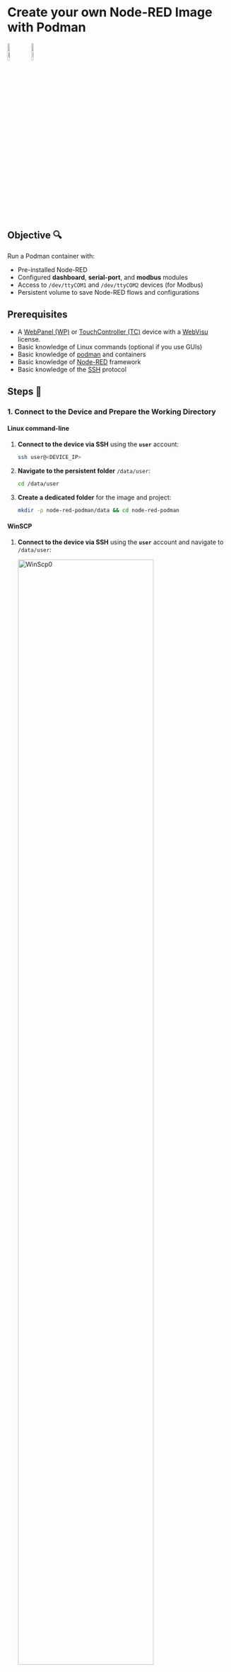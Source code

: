# **Create your own Node-RED Image with Podman**
<p align="left">
   <img src="assets/node-red-icon.png" alt="NodeRedIcon" width="10%">
   <img src="assets/podman-icon.png" alt="PodmanIcon" width="10%">
</p>

## **Objective** 🔍

Run a Podman container with:

- Pre-installed Node-RED
- Configured **dashboard**, **serial-port**, and **modbus** modules
- Access to `/dev/ttyCOM1` and `/dev/ttyCOM2` devices (for Modbus)
- Persistent volume to save Node-RED flows and configurations

## Prerequisites
- A [WebPanel (WP)](https://www.pixsys.net/en/hmi-panel-pc/web-panel) or [TouchController (TC)](https://www.pixsys.net/en/programmable-devices/hmi-codesys) device with a [WebVisu](https://github.com/tnentwig/WebVisu) license.
- Basic knowledge of Linux commands (optional if you use GUIs)
- Basic knowledge of [podman](https://podman.io/) and containers
- Basic knowledge of [Node-RED](https://nodered.org/) framework
- Basic knowledge of the [SSH](https://en.wikipedia.org/wiki/Secure_Shell) protocol

## **Steps** 👣

### 1. Connect to the Device and Prepare the Working Directory

#### Linux command-line

1. **Connect to the device via SSH** using the **`user`** account:
   
   ```bash
   ssh user@<DEVICE_IP>
   ```

2. **Navigate to the persistent folder** `/data/user`:
   
   ```bash
   cd /data/user
   ```

3. **Create a dedicated folder** for the image and project:
   
   ```bash
   mkdir -p node-red-podman/data && cd node-red-podman
   ```

#### WinSCP
1. **Connect to the device via SSH** using the **`user`** account and navigate to `/data/user`:

   <img src="assets/winscp0.png" alt="WinScp0" width="80%">

2. Navigate to the `New` menu and choose the `Directory` option

   <img src="assets/winscp1.png" alt="WinScp0" width="80%">

3. Create the `node-red-podman` directory and give it RWX permission for ownwer, group, and other users

   <img src="assets/winscp2.png" alt="WinScp0" width="80%">

   **Note: you need to use these set of permissions only if you are going to run the container using Cockpit: this is due to the lack of options for the *podman run* command. If you are going to run the container via Linux command-line, you can give the created folder ONLY RWX permissions for the owner (first row of the permissions table), and leave the other rows empty, to enhance the security. This last is also the suggested way to run the container**
---

### 2. Setup the image

#### Manual creation
Going for a manual image creation allows you to have a custom image with every module you need, without manually install it later on the Node-RED GUI. This is the most portable and recommended way.

**Note: follow the steps below only if you are going to run your container using command-line**

Create a file named **`node-red.Dockerfile`** with the following content:

```dockerfile
# Use Node-RED as base
FROM docker.io/nodered/node-red:3.1.15

# Maintainer information
LABEL maintainer="YourName <youremail@example.com>"

# Install additional modules: Dashboard, OPC-UA, InfluxDB
RUN npm install node-red-node-serialport node-red-dashboard node-red-contrib-modbus node-red-contrib-modbus-flex-server && \
    npm cache clean --force

# Expose port 1880 for Node-RED access
EXPOSE 1880
```

Optionally (but recommended) you can create a podman-compose file that allows you to have a more flexible way to manage you container.
To do so, create a file named **`node-red-compose.yml`** with the following content:

```yaml
services:
  nodered:
    # tell podman-compose to build the previous custom node-red image
    build:
      context: .
      dockerfile: node-red.Dockerfile
    image: node-red-custom
    container_name: NodeREDContainer
    restart: always
    group_add:
      - keep-groups
    userns_mode: keep-id # map my host user to the user namespace of the container 
    user: ${MY_UID}:${MY_GID}
    ports:
        - 1880:1880 # map container port 1880 to host port 1880
    devices:
      - /dev/ttyCOM1:/dev/ttyCOM1 # map devices
      - /dev/ttyCOM2:/dev/ttyCOM2
    volumes:
      - /data/user/node-red-podman/data:/data  # Persistent volume for flows and configurations
```

#### Cockpit
If you are not familiar with command-lines, you can do everything from the Cockpit GUI.

0. Log-in into Cockpit from you WP, TC or directly from a PC through a browser at `http://<DEVICE_IP>:9443`
1. Navigate to the `Podman containers` tab in the side-menu.

   <img src="assets/dockergui0.png" alt="Cockpit0" width="80%">

2. Choose "Download new image" on the kebab menu (3 vertical points) in the `Images` section

   <img src="assets/dockergui1.png" alt="Cockpit1" width="80%">

3. Select the `docker.io` registry and type `node-red` inside the search input text

   <img src="assets/dockergui2.png" alt="Cockpit2" width="80%">

4. Select the `docker.io/nodered/node-red` image and press the "Download" button

   <img src="assets/dockergui4.png" alt="Cockpit3" width="80%">

5. At the end of the download, you will be able to see the downloaded image inside the `Images` section

   <img src="assets/dockergui6.png" alt="Cockpit3" width="80%">


### 3. Create and start the Container

#### Linux command-line
If you didn't create a `node-red-compose.yml` and you just want to use podman, you need to:

1. Build the image

   ```bash
   podman build -t node-red-custom -f node-red.Dockerfile .
   ```

2. Run the container

   ```bash
   podman run --group-add=keep-groups --userns=keep-id -u $(id -u):$(id -g) -v /data/user/node-red-podman/data:/data -p 1880:1880 --device=/dev/ttyCOM1 --device=/dev/ttyCOM2 node-red-custom   
   ```

Otherwise, if you want to go for podman-compose, you only need to run:

```bash
MY_UID=$(id -u) MY_GID=$(id -g) podman-compose -f node-red-compose.yml up --build
```
**Note: *MY_UID* and *MY_GID* are set to user ID and group ID of your current user, which should be *user*. This way, everything written by the container user will have the same ownership of your host user.**

To make sure the container is running, run:

```bash
podman ps
```

The output should be something like this:

```bash
CONTAINER ID	IMAGE	COMMAND	CREATED	STATUS	PORTS	NAMES
004d1d95bbd0	localhost/node-red-custom:latest	2 minutes ago	Up 2 minutes	0.0.0.0:1880->1880/tcp	NodeREDContainer
```

#### Cockpit
1. On the `Containers` section, press the "Create container" button. A menu will appear.

   <img src="assets/dockergui7.png" alt="Cockpit3" width="80%">

2. Fill the `Details` section as shown below:

   <img src="assets/dockergui8.png" alt="Cockpit3" width="80%">

3. Navigate to the `Integration` tab and fill it as shown below:

   <img src="assets/dockergui9.png" alt="Cockpit3" width="80%">

4. Navigate to the `Health check` tab and fill it as shown below:

   <img src="assets/dockergui10.png" alt="Cockpit3" width="80%">

5. Press the "Create and run" button. After the creation, you will be able to see the created container inside the `Container` section, with a "Running" value on the `State` column.

   <img src="assets/dockergui11.png" alt="Cockpit3" width="80%">


### 4. Configure Node-RED

1. **Access Node-RED from your browser**:
   
   Open a browser and navigate to:
   
   ```
   http://<DEVICE_IP>:1880
   ```

   <img src="assets/node-red-welcome.png" alt="NodeRedWelcome" width="60%">

2. **Install and verify the modules**:
   
   1. Go to the **Manage palette** menu in Node-RED by pressing the hamburger menu icon on the top right

   <img src="assets/node-red-hamburger.png" alt="NodeRedWelcome" width="60%">

   2. If you have followed the `Cockpit` guide, you will need to manually install the *dashboard* and the *modbus* modulesm otherwise go directly to section 4.3. Type `node-red-dashboard` and press the "Install" button to install the module. Do the same thing with `node-red-contrib-modbus` and `node-red-contrib-serial-port`

   <img src="assets/node-red-install-module.png" alt="NodeRedWelcome" width="60%">

   3. Check that the modules are installed.

   <img src="assets/node-red-nodes.png" alt="NodeRedWelcome" width="60%">

3. **Import a flow**

   If you want to make sure everything works correctly, use this [flow](https://nodered.org/docs/user-guide/editor/workspace/flows) file as a test:

   ```json
      [
    {
        "id": "1e6b97b5.687fd8",
        "type": "tab",
        "label": "Dashboard",
        "disabled": false,
        "info": ""
    },
    {
        "id": "7c8f99d9.196b98",
        "type": "ui_text",
        "z": "1e6b97b5.687fd8",
        "group": "dd4567b9.6a4c18",
        "order": 1,
        "width": "12",
        "height": "1",
        "name": "Title",
        "label": "Dashboard - Random Data Display",
        "format": "{{msg.payload}}",
        "layout": "col-center",
        "x": 330,
        "y": 120,
        "wires": []
    },
    {
        "id": "2e4a56f8.cfa23a",
        "type": "ui_gauge",
        "z": "1e6b97b5.687fd8",
        "name": "Random Gauge",
        "group": "dd4567b9.6a4c18",
        "order": 2,
        "width": "6",
        "height": "6",
        "gtype": "gage",
        "title": "Random Value",
        "label": "%",
        "format": "{{value}}",
        "min": "0",
        "max": "100",
        "colors": ["#00b500","#e6e600","#ca3838"],
        "seg1": "30",
        "seg2": "70",
        "x": 320,
        "y": 240,
        "wires": []
    },
    {
        "id": "3b9ddefd.32b9d",
        "type": "ui_chart",
        "z": "1e6b97b5.687fd8",
        "name": "Time-based Chart",
        "group": "dd4567b9.6a4c18",
        "order": 3,
        "width": "6",
        "height": "6",
        "label": "Random Time Chart",
        "chartType": "line",
        "legend": "false",
        "xformat": "HH:mm:ss",
        "interpolate": "linear",
        "nodata": "",
        "ymin": "0",
        "ymax": "100",
        "removeOlder": 1,
        "removeOlderPoints": "",
        "removeOlderUnit": "3600",
        "cutout": 0,
        "useOneColor": false,
        "colors": ["#00b500","#e6e600","#ca3838"],
        "outputs": 1,
        "useDifferentColor": false,
        "x": 600,
        "y": 240,
        "wires": []
    },
    {
        "id": "74b1aef8.e7e0d8",
        "type": "function",
        "z": "1e6b97b5.687fd8",
        "name": "Generate Random Data",
        "func": "msg.payload = Math.floor(Math.random() * 100);\nreturn msg;",
        "outputs": 1,
        "noerr": 0,
        "initialize": "",
        "finalize": "",
        "libs": [],
        "x": 130,
        "y": 240,
        "wires": [
            [
                "2e4a56f8.cfa23a",
                "3b9ddefd.32b9d"
            ]
        ]
    },
    {
        "id": "e0e9bd3c.a8ae2",
        "type": "inject",
        "z": "1e6b97b5.687fd8",
        "name": "",
        "props": [
            {
                "p": "payload"
            }
        ],
        "repeat": "1",
        "crontab": "",
        "once": true,
        "onceDelay": 0.1,
        "topic": "",
        "payloadType": "date",
        "x": 130,
        "y": 160,
        "wires": [
            [
                "74b1aef8.e7e0d8"
            ]
        ]
    },
    {
        "id": "dd4567b9.6a4c18",
        "type": "ui_group",
        "z": "",
        "name": "Random Data",
        "tab": "fe9b4293.8df8e",
        "order": 1,
        "disp": true,
        "width": "12",
        "collapse": false
    },
    {
        "id": "fe9b4293.8df8e",
        "type": "ui_tab",
        "z": "",
        "name": "Main Dashboard",
        "icon": "dashboard",
        "order": 1,
        "disabled": false,
        "hidden": false
    }
   ]
   ```

   1. Go to the **Import** menu by pressing the hamburger menu icon on the top right, and paste the file above, then press the "Import" button.

      <img src="assets/node-red-import.png" alt="NodeRedWelcome" width="80%">
      <img src="assets/node-red-import-node.png" alt="NodeRedWelcome" width="80%">
      <img src="assets/node-red-diagram.png" alt="NodeRedWelcome" width="80%">
   
   2. Press the red "Deploy" button on the top-right of the page
   3. Navigate to `<DEVICE_ADDRESS>:1880/ui`. The output should be something like this:

      <img src="assets/node-red-dashboard.png" alt="NodeRedWelcome" width="80%">

### 5. Set the dashboard as main page
If you want the dashboard to be the main application of your WP/TC, access Cockpit and navigate to `WP Settings` and look for "Main application settings". Here, set the URL to `http://127.0.0.1:1880/ui` or `http://localhost:1880/ui`, and press the "Save" button. After then next reboot, the dashboard will appear in fullscreen-mode.

   <img src="assets/cockpit-set-url.png" alt="NodeRedWelcome" width="80%">

### 6. (Optional) Export and Import the Image
If you have manually created and built the node-red-custom image, and you want to use it in other WP/TC, you can export it from your current device and then load it in another, using podman.

To save the image as a tar archive:

```bash
podman save -o node-red-custom.tar node-red-custom
```

To import the image on another system:

```bash
podman load -i node-red-custom.tar
```

## **Conclusion** 🏁

This guide provides a complete configuration for a **Node-RED** container on Podman with pre-installed **Dashboard** and **Modbus** modules, serial device access, and persistent configurations.

<img src="assets/pixsys-icon.png" alt="PixsysIcon" width="50%">
